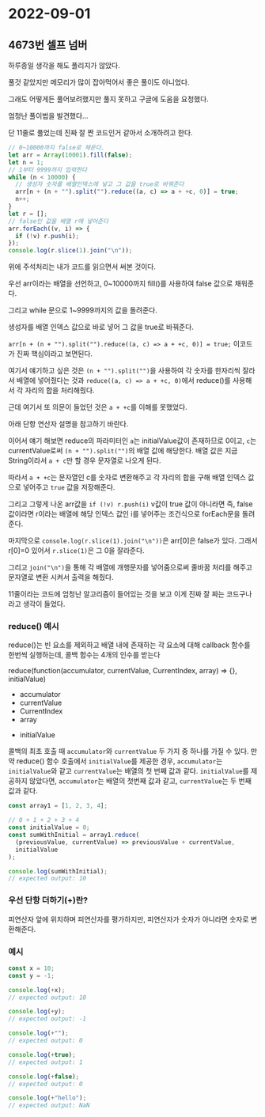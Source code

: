 # 2022-09-01

## 4673번 셀프 넘버

하루종일 생각을 해도 풀리지가 않았다.

풀것 같았지만 메모리가 많이 잡아먹어서 좋은 풀이도 아니었다.

그래도 어떻게든 풀어보려했지만 풀지 못하고 구글에 도움을 요청했다.

엄청난 풀이법을 발견했다...

단 11줄로 풀었는데 진짜 잘 짠 코드인거 같아서 소개하려고 한다.

```js
// 0~10000까지 false로 채운다.
let arr = Array(10001).fill(false);
let n = 1;
// 1부터 9999까지 입력한다
while (n < 10000) {
  // 생성자 숫자를 배열인덱스에 넣고 그 값을 true로 바꿔준다
  arr[n + (n + "").split("").reduce((a, c) => a + +c, 0)] = true;
  n++;
}
let r = [];
// false인 값을 배열 r에 넣어준다
arr.forEach((v, i) => {
  if (!v) r.push(i);
});
console.log(r.slice(1).join("\n"));
```

위에 주석처리는 내가 코드를 읽으면서 써본 것이다.

우선 arr이라는 배열을 선언하고, 0~10000까지 fill()를 사용하여 false 값으로 채워준다.

그리고 while 문으로 1~9999까지의 값을 돌려준다.

생성자를 배열 인덱스 값으로 바로 넣어 그 값을 true로 바꿔준다.

`arr[n + (n + "").split("").reduce((a, c) => a + +c, 0)] = true;` 이코드가 진짜 핵심이라고 보면된다.

여기서 얘기하고 싶은 것은 `(n + "").split("")`을 사용하여 각 숫자를 한자리씩 잘라서 배열에 넣어줬다는 것과 `reduce((a, c) => a + +c, 0)`에서 reduce()를 사용해서 각 자리의 합을 처리해줬다.

근데 여기서 또 의문이 들었던 것은 `a + +c`를 이해를 못했었다.

아래 단항 연산자 설명을 참고하기 바란다.

이어서 얘기 해보면 reduce의 파라미터인 `a`는 initialValue값이 존재하므로 0이고, `c`는 currentValue로써 `(n + "").split("")`의 배열 값에 해당한다. 배열 값은 지금 String이라서 `a + c`만 할 경우 문자열로 나오게 된다.

따라서 `a + +c`는 문자열인 c를 숫자로 변환해주고 각 자리의 합을 구해 배열 인덱스 값으로 넣어주고 `true` 값을 저장해준다.

그리고 그렇게 나온 arr값을 `if (!v) r.push(i)` v값이 true 값이 아니라면 즉, false 값이라면 r이라는 배열에 해당 인덱스 값인 i를 넣어주는 조건식으로 forEach문을 돌려준다.

마지막으로 `console.log(r.slice(1).join("\n"))`은 arr[0]은 false가 있다. 그래서 r[0]=0 있어서 `r.slice(1)`은 그 0을 잘라준다.

그리고 `join("\n")`을 통해 각 배열에 개행문자를 넣어줌으로써 줄바꿈 처리를 해주고 문자열로 변환 시켜서 출력을 해줬다.

11줄이라는 코드에 엄청난 알고리즘이 들어있는 것을 보고 이게 진짜 잘 짜는 코드구나 라고 생각이 들었다.

### reduce() 예시

reduce()는 빈 요소를 제외하고 배열 내에 존재하는 각 요소에 대해 callback 함수를 한번씩 실행하는데, 콜백 함수는 4개의 인수를 받는다

reduce(function(accumulator, currentValue, CurrentIndex, array) => {}, initialValue)

- accumulator
- currentValue
- CurrentIndex
- array

* initialValue

콜백의 최초 호출 때 `accumulator`와 `currentValue` 두 가지 중 하나를 가질 수 있다. 만약 reduce() 함수 호출에서 `initialValue`를 제공한 경우, `accumulator`는 `initialValue`와 같고 `currentValue`는 배열의 첫 번째 값과 같다. `initialValue`를 제공하지 않았다면, `accumulator`는 배열의 첫번째 값과 같고, `currentValue`는 두 번째 값과 같다.

```js
const array1 = [1, 2, 3, 4];

// 0 + 1 + 2 + 3 + 4
const initialValue = 0;
const sumWithInitial = array1.reduce(
  (previousValue, currentValue) => previousValue + currentValue,
  initialValue
);

console.log(sumWithInitial);
// expected output: 10
```

### 우선 단항 더하기(+)란?

피연산자 앞에 위치하며 피연산자를 평가하지만, 피연산자가 숫자가 아니라면 숫자로 변환해준다.

### 예시

```js
const x = 10;
const y = -1;

console.log(+x);
// expected output: 10

console.log(+y);
// expected output: -1

console.log(+"");
// expected output: 0

console.log(+true);
// expected output: 1

console.log(+false);
// expected output: 0

console.log(+"hello");
// expected output: NaN
```
